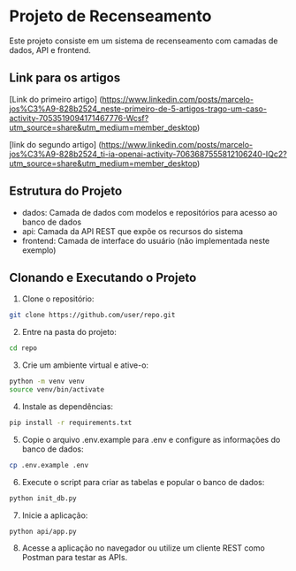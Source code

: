 # Projeto de Recenseamento

Este projeto consiste em um sistema de recenseamento com camadas de dados, API e frontend.

## Link para os artigos
[Link do primeiro artigo] (https://www.linkedin.com/posts/marcelo-jos%C3%A9-828b2524_neste-primeiro-de-5-artigos-trago-um-caso-activity-7053519094171467776-Wcsf?utm_source=share&utm_medium=member_desktop)

[link do segundo artigo] (https://www.linkedin.com/posts/marcelo-jos%C3%A9-828b2524_ti-ia-openai-activity-7063687555812106240-IQc2?utm_source=share&utm_medium=member_desktop)

## Estrutura do Projeto

- dados: Camada de dados com modelos e repositórios para acesso ao banco de dados
- api: Camada da API REST que expõe os recursos do sistema
- frontend: Camada de interface do usuário (não implementada neste exemplo)

## Clonando e Executando o Projeto

1. Clone o repositório:
```bash
git clone https://github.com/user/repo.git
```
2. Entre na pasta do projeto:
```bash
cd repo
```
3. Crie um ambiente virtual e ative-o:
```bash
python -m venv venv
source venv/bin/activate
```
4. Instale as dependências:
```bash
pip install -r requirements.txt
```
5. Copie o arquivo .env.example para .env e configure as informações do banco de dados:
```bash
cp .env.example .env
```
6. Execute o script para criar as tabelas e popular o banco de dados:
```bash
python init_db.py
```
7. Inicie a aplicação:
```bash
python api/app.py
```
8. Acesse a aplicação no navegador ou utilize um cliente REST como Postman para testar as APIs.

